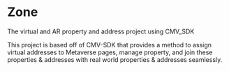# Zone
The virtual and AR property and address project using CMV_SDK

This project is based off of CMV-SDK that provides a method to assign virtual addresses to Metaverse pages, manage property,
and join these properties & addresses with real world properties & addresses seamlessly.

